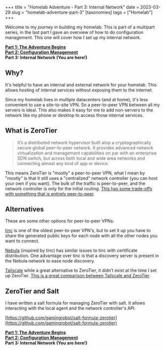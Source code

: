 +++
title = "Homelab Adventure - Part 3: Internal Network"
date = 2023-03-29
slug = "homelab-adventure-part-3"
[taxonomies]
tags = ["Homelab"]
+++

Welcome to my journey in building my homelab. This is part of a multipart series, in the last part I gave an overview of how to do configuration management. This one will cover how I set up my internal network.

<!-- more -->

[**Part 1: The Adventure Begins**](@/posts/homelab-adventure-part-1.md)  
[**Part 2: Configuration Management**](@/posts/homelab-adventure-part-2.md)  
**Part 3: Internal Network (You are here!)**

## Why?

It's helpful to have an internal and external network for your homelab. This allows hosting of internal services without exposing them to the internet.

Since my homelab lives in multiple datacenters (and at home), it's less convenient to use a site-to-site VPN. So a peer-to-peer VPN between all my servers is ideal. This also makes it easy for me to add non-servers to the network like my phone or desktop to access those internal services.

## What is ZeroTier

> It’s a distributed network hypervisor built atop a cryptographically secure global peer-to-peer network. It provides advanced network virtualization and management capabilities on par with an enterprise SDN switch, but across both local and wide area networks and connecting almost any kind of app or device.

This means ZeroTier is "mostly" a peer-to-peer VPN, what I mean by "mostly" is that it still uses a "centralized" network controller (you can host your own if you want). The bulk of the traffic is peer-to-peer, and the network controller is only for the initial routing. [This has some trade-offs with something that is entirely peer-to-peer](http://adamierymenko.com/decentralization.html).

## Alternatives

These are some other options for peer-to-peer VPNs:

[tinc](https://www.tinc-vpn.org/) is one of the oldest peer-to-peer VPN's, but to set it up you have to share the generated public keys for each node with all the other nodes you want to connect.

[Nebula](https://github.com/slackhq/nebula) (inspired by tinc) has similar issues to tinc with certificate distribution. One advantage over tinc is that a discovery server is present in the Nebula network to ease node discovery.

[Tailscale](https://tailscale.com/) while a great alternative to ZeroTier, it didn’t exist at the time I set up ZeroTier. [This is a great comparison between Tailscale and ZeroTier](https://tailscale.com/compare/zerotier/).

## ZeroTier and Salt

I have written a salt formula for managing ZeroTier with salt. It allows interacting with the local agent and the network controller's API.

[https://github.com/gamingrobot/salt-formula-zerotier](https://github.com/gamingrobot/salt-formula-zerotier)

[**Part 1: The Adventure Begins**](@/posts/homelab-adventure-part-1.md)  
[**Part 2: Configuration Management**](@/posts/homelab-adventure-part-2.md)  
**Part 3: Internal Network (You are here!)**
